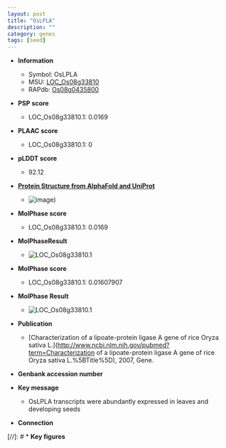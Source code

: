 ```yaml
---
layout: post
title: "OsLPLA"
description: ""
category: genes
tags: [seed]
---
```


* **Information**  
    + Symbol: OsLPLA  
    + MSU: [LOC_Os08g33810](http://rice.plantbiology.msu.edu/cgi-bin/ORF_infopage.cgi?orf=LOC_Os08g33810)  
    + RAPdb: [Os08g0435800](http://rapdb.dna.affrc.go.jp/viewer/gbrowse_details/irgsp1?name=Os08g0435800)  

* **PSP score**  
    + LOC_Os08g33810.1: 0.0169 

* **PLAAC score**  
    + LOC_Os08g33810.1: 0 

* **pLDDT score**
    + 92.12

* **[Protein Structure from AlphaFold and UniProt](https://www.uniprot.org/uniprotkb/Q6YWJ8/entry#structure)**
    + ![image](https://ricepsp.github.io/images/Q6/AF-Q6YWJ8-F1.png))

* **MolPhase score**
    + LOC_Os08g33810.1: 0.0169

* **MolPhaseResult**
    + ![LOC_Os08g33810.1](https://ricepsp.github.io/pictures/LOC_Os08g/LOC_Os08g33810.1.png)

* **MolPhase score**
    + LOC_Os08g33810.1: 0.01607907

* **MolPhase Result**
    + ![LOC_Os08g33810.1](https://304243504.github.io/Pictures/LOC_Os08g/LOC_Os08g33810.1.png)

* **Publication**  
    + [Characterization of a lipoate-protein ligase A gene of rice Oryza sativa L.](http://www.ncbi.nlm.nih.gov/pubmed?term=Characterization of a lipoate-protein ligase A gene of rice Oryza sativa L.%5BTitle%5D), 2007, Gene.

* **Genbank accession number**  

* **Key message**  
    + OsLPLA transcripts were abundantly expressed in leaves and developing seeds

* **Connection**  

[//]: # * **Key figures**  


